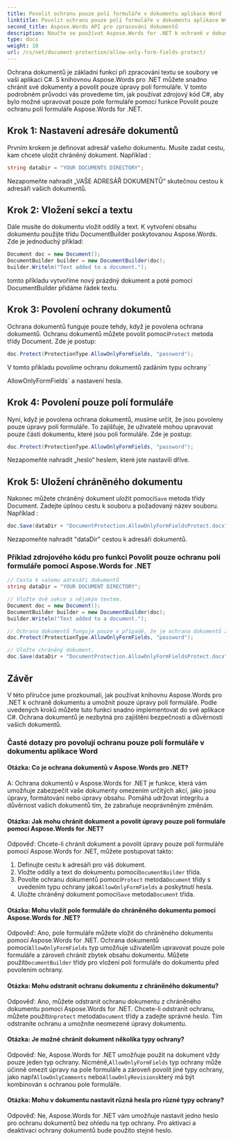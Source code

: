 ```yaml
---
title: Povolit ochranu pouze polí formuláře v dokumentu aplikace Word
linktitle: Povolit ochranu pouze polí formuláře v dokumentu aplikace Word
second_title: Aspose.Words API pro zpracování dokumentů
description: Naučte se používat Aspose.Words for .NET k ochraně v dokumentu aplikace Word a povolit pouze úpravy polí formuláře.
type: docs
weight: 10
url: /cs/net/document-protection/allow-only-form-fields-protect/
---
```

Ochrana dokumentů je základní funkcí při zpracování textu se soubory ve vaší aplikaci C#. S knihovnou Aspose.Words pro .NET můžete snadno chránit své dokumenty a povolit pouze úpravy polí formuláře. V tomto podrobném průvodci vás provedeme tím, jak používat zdrojový kód C#, aby bylo možné upravovat pouze pole formuláře pomocí funkce Povolit pouze ochranu polí formuláře Aspose.Words for .NET.

## Krok 1: Nastavení adresáře dokumentů

Prvním krokem je definovat adresář vašeho dokumentu. Musíte zadat cestu, kam chcete uložit chráněný dokument. Například :

```csharp
string dataDir = "YOUR DOCUMENTS DIRECTORY";
```

Nezapomeňte nahradit „VAŠE ADRESÁŘ DOKUMENTŮ“ skutečnou cestou k adresáři vašich dokumentů.

## Krok 2: Vložení sekcí a textu

Dále musíte do dokumentu vložit oddíly a text. K vytvoření obsahu dokumentu použijte třídu DocumentBuilder poskytovanou Aspose.Words. Zde je jednoduchý příklad:

```csharp
Document doc = new Document();
DocumentBuilder builder = new DocumentBuilder(doc);
builder.Writeln("Text added to a document.");
```

tomto příkladu vytvoříme nový prázdný dokument a poté pomocí DocumentBuilder přidáme řádek textu.

## Krok 3: Povolení ochrany dokumentů

 Ochrana dokumentů funguje pouze tehdy, když je povolena ochrana dokumentů. Ochranu dokumentů můžete povolit pomocí`Protect` metoda třídy Document. Zde je postup:

```csharp
doc.Protect(ProtectionType.AllowOnlyFormFields, "password");
```

V tomto příkladu povolíme ochranu dokumentů zadáním typu ochrany `

AllowOnlyFormFields` a nastavení hesla.

## Krok 4: Povolení pouze polí formuláře

Nyní, když je povolena ochrana dokumentů, musíme určit, že jsou povoleny pouze úpravy polí formuláře. To zajišťuje, že uživatelé mohou upravovat pouze části dokumentu, které jsou poli formuláře. Zde je postup:

```csharp
doc.Protect(ProtectionType.AllowOnlyFormFields, "password");
```

Nezapomeňte nahradit „heslo“ heslem, které jste nastavili dříve.

## Krok 5: Uložení chráněného dokumentu

 Nakonec můžete chráněný dokument uložit pomocí`Save` metoda třídy Document. Zadejte úplnou cestu k souboru a požadovaný název souboru. Například :

```csharp
doc.Save(dataDir + "DocumentProtection.AllowOnlyFormFieldsProtect.docx");
```

Nezapomeňte nahradit "dataDir" cestou k adresáři dokumentů.

### Příklad zdrojového kódu pro funkci Povolit pouze ochranu polí formuláře pomocí Aspose.Words for .NET

```csharp
// Cesta k vašemu adresáři dokumentů
string dataDir = "YOUR DOCUMENT DIRECTORY";

// Vložte dvě sekce s nějakým textem.
Document doc = new Document();
DocumentBuilder builder = new DocumentBuilder(doc);
builder.Writeln("Text added to a document.");

// Ochrana dokumentů funguje pouze v případě, že je ochrana dokumentů zapnutá a jsou povoleny pouze úpravy v polích formuláře.
doc.Protect(ProtectionType.AllowOnlyFormFields, "password");

// Uložte chráněný dokument.
doc.Save(dataDir + "DocumentProtection.AllowOnlyFormFieldsProtect.docx");
```

## Závěr

V této příručce jsme prozkoumali, jak používat knihovnu Aspose.Words pro .NET k ochraně dokumentu a umožnit pouze úpravy polí formuláře. Podle uvedených kroků můžete tuto funkci snadno implementovat do své aplikace C#. Ochrana dokumentů je nezbytná pro zajištění bezpečnosti a důvěrnosti vašich dokumentů.

### Časté dotazy pro povolují ochranu pouze polí formuláře v dokumentu aplikace Word

#### Otázka: Co je ochrana dokumentů v Aspose.Words pro .NET?

A: Ochrana dokumentů v Aspose.Words for .NET je funkce, která vám umožňuje zabezpečit vaše dokumenty omezením určitých akcí, jako jsou úpravy, formátování nebo úpravy obsahu. Pomáhá udržovat integritu a důvěrnost vašich dokumentů tím, že zabraňuje neoprávněným změnám.

#### Otázka: Jak mohu chránit dokument a povolit úpravy pouze polí formuláře pomocí Aspose.Words for .NET?

Odpověď: Chcete-li chránit dokument a povolit úpravy pouze polí formuláře pomocí Aspose.Words for .NET, můžete postupovat takto:
1. Definujte cestu k adresáři pro váš dokument.
2.  Vložte oddíly a text do dokumentu pomocí`DocumentBuilder` třída.
3.  Povolte ochranu dokumentů pomocí`Protect` metoda`Document` třídy s uvedením typu ochrany jako`AllowOnlyFormFields` a poskytnutí hesla.
4.  Uložte chráněný dokument pomocí`Save` metoda`Document` třída.

#### Otázka: Mohu vložit pole formuláře do chráněného dokumentu pomocí Aspose.Words for .NET?

Odpověď: Ano, pole formuláře můžete vložit do chráněného dokumentu pomocí Aspose.Words for .NET. Ochrana dokumentů pomocí`AllowOnlyFormFields` typ umožňuje uživatelům upravovat pouze pole formuláře a zároveň chránit zbytek obsahu dokumentu. Můžete použít`DocumentBuilder` třídy pro vložení polí formuláře do dokumentu před povolením ochrany.

#### Otázka: Mohu odstranit ochranu dokumentu z chráněného dokumentu?

 Odpověď: Ano, můžete odstranit ochranu dokumentu z chráněného dokumentu pomocí Aspose.Words for .NET. Chcete-li odstranit ochranu, můžete použít`Unprotect` metoda`Document` třídy a zadejte správné heslo. Tím odstraníte ochranu a umožníte neomezené úpravy dokumentu.

#### Otázka: Je možné chránit dokument několika typy ochrany?

 Odpověď: Ne, Aspose.Words for .NET umožňuje použít na dokument vždy pouze jeden typ ochrany. Nicméně,`AllowOnlyFormFields` typ ochrany může účinně omezit úpravy na pole formuláře a zároveň povolit jiné typy ochrany, jako např`AllowOnlyComments` nebo`AllowOnlyRevisions`který má být kombinován s ochranou pole formuláře.

#### Otázka: Mohu v dokumentu nastavit různá hesla pro různé typy ochrany?

Odpověď: Ne, Aspose.Words for .NET vám umožňuje nastavit jedno heslo pro ochranu dokumentů bez ohledu na typ ochrany. Pro aktivaci a deaktivaci ochrany dokumentů bude použito stejné heslo.